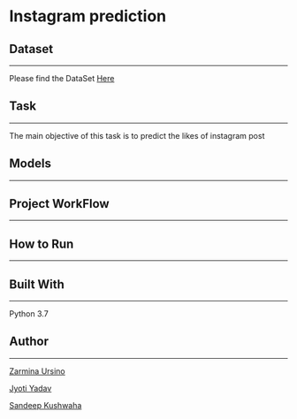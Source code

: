 # Instagram prediction

## Dataset
------------------------------
Please find the DataSet [Here](https://drive.google.com/drive/folders/1wJ_cLNxH3V3wntJ1snV505Ma82ZFli70?usp=sharing)


## Task
-----------------------------------------
The main objective of this task is to predict the likes of instagram post


## Models
-------------------------------------


## Project WorkFlow
--------------------------------------------



## How to Run
-----------


## Built With
---------------------------------
Python 3.7

## Author
-------------------------------

[Zarmina Ursino](https://www.linkedin.com/in/zarminaursino/)

[Jyoti Yadav](https://www.linkedin.com/in/jyoti-yadav-64916b160/)

[Sandeep Kushwaha](https://www.linkedin.com/in/xandie985/)



